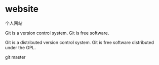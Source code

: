 # website
个人网站

Git is a version control system.
Git is free software.

Git is a distributed version control system.
Git is free software distributed under the GPL.

git master